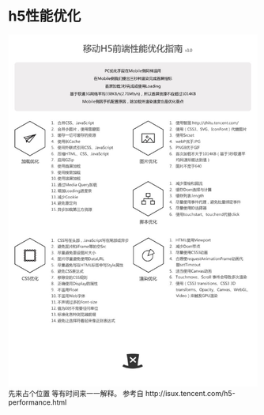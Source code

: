 <h1>h5性能优化</h1>
<img src="../images/youhua.jpg" alt="H5性能优化" title="h5性能优化" />
先来占个位置 等有时间来一一解释。
参考自 http://isux.tencent.com/h5-performance.html